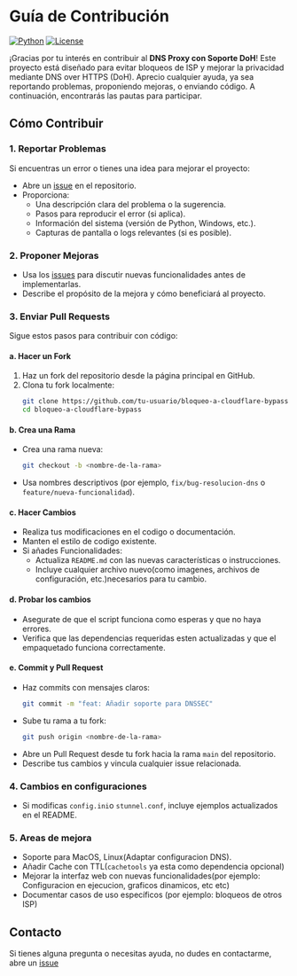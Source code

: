 # Guía de Contribución

[![Python](https://img.shields.io/badge/Python-3.12+-green.svg)](https://www.python.org/)
[![License](https://img.shields.io/github/license/Nooch98/bloqueo-a-cloudflare-bypass)](https://github.com/Nooch98/bloqueo-a-cloudflare-bypass)

¡Gracias por tu interés en contribuir al **DNS Proxy con Soporte DoH**! Este proyecto está diseñado para evitar bloqueos de ISP y mejorar la privacidad mediante DNS over HTTPS (DoH). Aprecio cualquier ayuda, ya sea reportando problemas, proponiendo mejoras, o enviando código. A continuación, encontrarás las pautas para participar.

## Cómo Contribuir

### 1. Reportar Problemas
Si encuentras un error o tienes una idea para mejorar el proyecto:
- Abre un [issue](https://github.com/Nooch98/bloqueo-a-cloudflare-bypass/issues) en el repositorio.
- Proporciona:
  - Una descripción clara del problema o la sugerencia.
  - Pasos para reproducir el error (si aplica).
  - Información del sistema (versión de Python, Windows, etc.).
  - Capturas de pantalla o logs relevantes (si es posible).

### 2. Proponer Mejoras
- Usa los [issues](https://github.com/Nooch98/bloqueo-a-cloudflare-bypass/issues) para discutir nuevas funcionalidades antes de implementarlas.
- Describe el propósito de la mejora y cómo beneficiará al proyecto.

### 3. Enviar Pull Requests
Sigue estos pasos para contribuir con código:

#### a. Hacer un Fork
1. Haz un fork del repositorio desde la página principal en GitHub.
2. Clona tu fork localmente:
   ```bash
   git clone https://github.com/tu-usuario/bloqueo-a-cloudflare-bypass.git
   cd bloqueo-a-cloudflare-bypass
   ```

#### b. Crea una Rama
* Crea una rama nueva:
  ```bash
  git checkout -b <nombre-de-la-rama>
  ```
* Usa nombres descriptivos (por ejemplo, `fix/bug-resolucion-dns` o `feature/nueva-funcionalidad`).

#### c. Hacer Cambios
* Realiza tus modificaciones en el codigo o documentación.
* Manten el estilo de codigo existente.
* Si añades Funcionalidades:
  - Actualiza `README.md` con las nuevas características o instrucciones.
  - Incluye cualquier archivo nuevo(como imagenes, archivos de configuración, etc.)necesarios para tu cambio.

#### d. Probar los cambios
* Asegurate de que el script funciona como esperas y que no haya errores.
* Verifica que las dependencias requeridas esten actualizadas y que el empaquetado funciona correctamente.

#### e. Commit y Pull Request
* Haz commits con mensajes claros:
  ```bash
  git commit -m "feat: Añadir soporte para DNSSEC"
  ```
* Sube tu rama a tu fork:
  ```bash
  git push origin <nombre-de-la-rama>
  ```
* Abre un Pull Request desde tu fork hacia la rama `main` del repositorio.
* Describe tus cambios y vincula cualquier issue relacionada.

### 4. Cambios en configuraciones
- Si modificas `config.ini`o `stunnel.conf`, incluye ejemplos actualizados en el README.

### 5. Areas de mejora
- Soporte para MacOS, Linux(Adaptar configuracion DNS).
- Añadir Cache con TTL(`cachetools` ya esta como dependencia opcional)
- Mejorar la interfaz web con nuevas funcionalidades(por ejemplo: Configuracion en ejecucion, graficos dinamicos, etc etc)
- Documentar casos de uso específicos (por ejemplo: bloqueos de otros ISP)

## Contacto
Si tienes alguna pregunta o necesitas ayuda, no dudes en contactarme, abre un [issue](https://github.com/Nooch98/bloqueo-a-cloudflare-bypass/issues)
